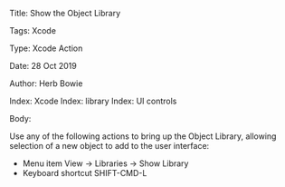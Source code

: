 Title:  Show the Object Library

Tags:   Xcode

Type:   Xcode Action

Date:   28 Oct 2019

Author: Herb Bowie

Index:  Xcode
Index:  library
Index:  UI controls

Body: 

Use any of the following actions to bring up the Object Library, allowing selection of a new object to add to the user interface:

* Menu item View -> Libraries -> Show Library
* Keyboard shortcut SHIFT-CMD-L
